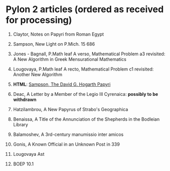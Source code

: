 # Pylon 2 articles (ordered as received for processing)

1. Claytor, Notes on Papyri from Roman Egypt

2. Sampson, New Light on P.Mich. 15 686

3. Jones - Bagnall, P.Math leaf A verso, Mathematical Problem a3 revisited: A New Algorithm in Greek Mensurational Mathematics
 
4. Lougovaya, P.Math leaf A recto, Mathematical Problem c1 revisited: Another New Algorithm
 
5. **HTML**: [Sampson, The David G. Hogarth Papyri](https://digi.ub.uni-heidelberg.de/editionService/viewer/text/p3test/sampson_hogarth) 

6. Deac, A Letter by a Member of the Legio III Cyrenaica: **possibly to be withdrawn**

7. Hatzilambrou, A New Papyrus of Strabo's Geographica

8. Benaissa, A Title of the Annunciation of the Shepherds in the Bodleian Library

9. Balamoshev, A 3rd-century manumissio inter amicos

10. Gonis, A Known Official in an Unknown Post in 339

11. Lougovaya Ast
 
12. BOEP 10.1
